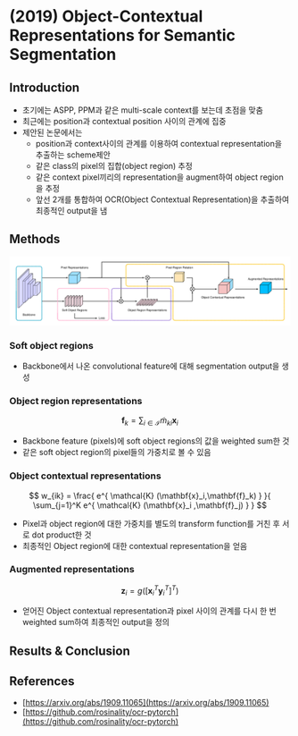 # \(2019\) Object-Contextual Representations for Semantic Segmentation

## Introduction

* 초기에는 ASPP, PPM과 같은 multi-scale context를 보는데 초점을 맞춤
* 최근에는 position과 contextual position 사이의 관계에 집중
* 제안된 논문에서는
  * position과 context사이의 관계를 이용하여 contextual representation을 추출하는 scheme제안
  * 같은 class의 pixel의 집합\(object region\) 추정
  * 같은 context pixel끼리의 representation을 augment하여 object region을 추정
  * 앞선 2개를 통합하여 OCR\(Object Contextual Representation\)을 추출하여 최종적인 output을 냄

## Methods

![](../../../.gitbook/assets/screenshot-from-2020-04-27-18-33-56.png)

### Soft object regions

* Backbone에서 나온 convolutional feature에 대해 segmentation output을 생성

### Object region representations

$$
\mathbf{f}_k = \sum_{i \in \mathcal{I}} \tilde{m}_{ki} \mathbf{x}_i
$$

* Backbone feature \(pixels\)에 soft object regions의 값을 weighted sum한 것
* 같은 soft object region의 pixel들의 가중치로 볼 수 있음

### Object contextual representations

$$
w_{ik} = \frac{ e^{ \mathcal{K} (\mathbf{x}_i,\mathbf{f}_k) }  }{ \sum_{j=1}^K e^{  \mathcal{K} (\mathbf{x}_i ,\mathbf{f}_j) } }
$$

* Pixel과 object region에 대한 가중치를 별도의 transform function를 거친 후 서로 dot product한 것
* 최종적인 Object region에 대한 contextual representation을 얻음

### Augmented representations

$$
\mathbf{z}_i = g( [ {\mathbf{x}_i}^T {\mathbf{y}_i}^T  ]^T )
$$

* 얻어진 Object contextual representation과 pixel 사이의 관계를 다시 한 번 weighted sum하여 최종적인 output을 정의

## Results & Conclusion

## References

* [https://arxiv.org/abs/1909.11065](https://arxiv.org/abs/1909.11065)
* [https://github.com/rosinality/ocr-pytorch](https://github.com/rosinality/ocr-pytorch)

